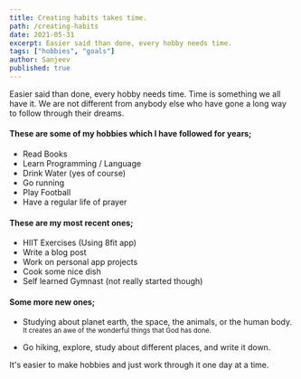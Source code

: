 ```yaml
---
title: Creating habits takes time.
path: /creating-habits
date: 2021-05-31
excerpt: Easier said than done, every hobby needs time.
tags: ["hobbies", "goals"]
author: Sanjeev
published: true
---
```


Easier said than done, every hobby needs time. Time is something we all have it. We are not different from anybody else who have gone a long way to follow through their dreams.

#### These are some of my hobbies which I have followed for years;

- Read Books
- Learn Programming / Language
- Drink Water (yes of course)
- Go running
- Play Football
- Have a regular life of prayer

#### These are my most recent ones;

- HIIT Exercises (Using 8fit app)
- Write a blog post
- Work on personal app projects
- Cook some nice dish
- Self learned Gymnast (not really started though)

#### Some more new ones;

- Studying about planet earth, the space, the animals, or the human body.
  <small>It creates an awe of the wonderful things that God has done.</small>

- Go hiking, explore, study about different places, and write it down.

It's easier to make hobbies and just work through it one day at a time.
